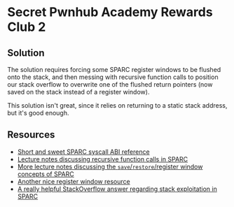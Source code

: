 # Secret Pwnhub Academy Rewards Club 2

## Solution

The solution requires forcing some SPARC register windows to be flushed onto the stack, and then messing with recursive function calls to position our stack overflow to overwrite one of the flushed return pointers (now saved on the stack instead of a register window).

This solution isn't great, since it relies on returning to a static stack address, but it's good enough.

## Resources

* [Short and sweet SPARC syscall ABI reference](https://unix4lyfe.org/hello-sparc/)
* [Lecture notes discussing recursive function calls in SPARC](http://www.mathcs.emory.edu/~cheung/Courses/255/Syllabus/8-SPARC/recursion.html)
* [More lecture notes discussing the `save`/`restore`/register window concepts of SPARC](http://www.mathcs.emory.edu/~cheung/Courses/255/Syllabus/8-SPARC/save+restore.html)
* [Another nice register window resource](https://docs.rtems.org/releases/rtemsdocs-4.10.2/share/rtems/html/cpu_supplement/cpu_supplement00193.html)
* [A really helpful StackOverflow answer regarding stack exploitation in SPARC](https://security.stackexchange.com/questions/81726/are-sun-oracles-sparc-processors-invulnerable-to-buffer-overrun-exploits)
